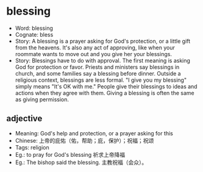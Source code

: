 # blessing

- Word: blessing
- Cognate: bless
- Story: A blessing is a prayer asking for God's protection, or a little gift from the heavens. It's also any act of approving, like when your roommate wants to move out and you give her your blessings.
- Story: Blessings have to do with approval. The first meaning is asking God for protection or favor. Priests and ministers say blessings in church, and some families say a blessing before dinner. Outside a religious context, blessings are less formal. "I give you my blessing" simply means "It's OK with me." People give their blessings to ideas and actions when they agree with them. Giving a blessing is often the same as giving permission.

## adjective

- Meaning: God's help and protection, or a prayer asking for this
- Chinese: 上帝的庇佑（佑，帮助；庇，保护）；祝福；祝颂
- Tags: religion
- Eg.: to pray for God's blessing 祈求上帝降福
- Eg.: The bishop said the blessing. 主教祝福（会众）。

